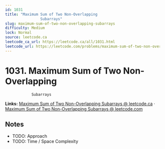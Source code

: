 ```yaml
--- 
id: 1031
title: "Maximum Sum of Two Non-Overlapping
                Subarrays"
slug: maximum-sum-of-two-non-overlapping-subarrays
difficulty: Medium
lock: Normal
source: leetcode.ca
leetcode_ca_url: https://leetcode.ca/all/1031.html
leetcode_url: https://leetcode.com/problems/maximum-sum-of-two-non-overlapping-subarrays/
---
```


# 1031. Maximum Sum of Two Non-Overlapping
                Subarrays

**Links:** [Maximum Sum of Two Non-Overlapping
                Subarrays @ leetcode.ca](https://leetcode.ca/all/1031.html) · [Maximum Sum of Two Non-Overlapping
                Subarrays @ leetcode.com](https://leetcode.com/problems/maximum-sum-of-two-non-overlapping-subarrays/)

## Notes
- TODO: Approach
- TODO: Time / Space Complexity
